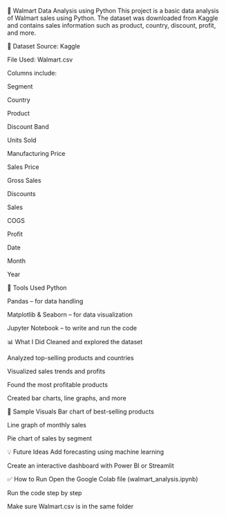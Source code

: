 🛒 Walmart Data Analysis using Python
This project is a basic data analysis of Walmart sales using Python. The dataset was downloaded from Kaggle and contains sales information such as product, country, discount, profit, and more.

📁 Dataset
Source: Kaggle

File Used: Walmart.csv 

Columns include:

Segment

Country

Product

Discount Band

Units Sold

Manufacturing Price

Sales Price

Gross Sales

Discounts

Sales

COGS

Profit

Date

Month

Year

🔧 Tools Used
Python

Pandas – for data handling

Matplotlib & Seaborn – for data visualization

Jupyter Notebook – to write and run the code

📊 What I Did
Cleaned and explored the dataset

Analyzed top-selling products and countries

Visualized sales trends and profits

Found the most profitable products

Created bar charts, line graphs, and more

📌 Sample Visuals
Bar chart of best-selling products

Line graph of monthly sales

Pie chart of sales by segment

💡 Future Ideas
Add forecasting using machine learning

Create an interactive dashboard with Power BI or Streamlit

✅ How to Run
Open the Google Colab file (walmart_analysis.ipynb)

Run the code step by step

Make sure Walmart.csv is in the same folder
